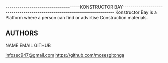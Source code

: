 
-------------------------------------KONSTRUCTOR BAY--------------------------------------------------------------------------
Konstructor Bay is a Platform where a person can find or advirtise Construction materials. 

AUTHORS
------
NAME                   EMAIL                   GITHUB

<Moses Gitonga>  <infosec947@gmail.com>  <https://github.com/mosesgitonga>

